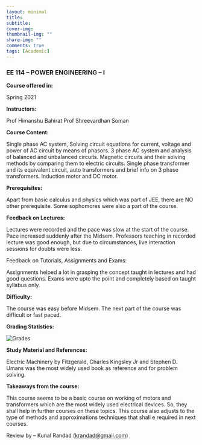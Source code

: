 ```yaml
---
layout: minimal
title: 
subtitle: 
cover-img: 
thumbnail-img: ""
share-img: ""
comments: true
tags: [Academic]
---
```


### EE 114 – POWER ENGINEERING – I

**Course offered in:**

Spring 2021

**Instructors:**

Prof Himanshu Bahirat
Prof Shreevardhan Soman

**Course Content:**

Single phase AC system, Solving circuit equations for current, voltage and power of AC circuit by means of phasors. 3 phase AC system and analysis of balanced and unbalanced circuits. Magnetic circuits and their solving methods by comparing them to electric circuits. Single phase transformer and its equivalent circuit, auto transformers and brief info on 3 phase transformers. Induction motor and DC motor.

**Prerequisites:**

Apart from basic calculus and physics which was part of JEE, there are NO other prerequisite. Some sophomores were also a part of the course.

**Feedback on Lectures:**

Lectures were recorded and the pace was slow at the start of the course. Pace increased suddenly after the Midsem. Professors teaching in recorded lecture was good enough, but due to circumstances, live interaction sessions for doubts were less.

Feedback on Tutorials, Assignments and Exams:

Assignments helped a lot in grasping the concept taught in lectures and had good questions. Exams were upto the point and completely based on taught syllabus only.

**Difficulty:**

The course was easy before Midsem. The next part of the course was difficult or fast paced.

**Grading Statistics:**

![Grades](https://dampeeiitb.files.wordpress.com/2021/07/image-13.png)

**Study Material and References:**

Electric Machinery by Fitzgerald, Charles Kingsley Jr and Stephen D. Umans was the most widely used book as reference and for problem solving.

**Takeaways from the course:**

This course seems to be a basic course on working of motors and transformers which are the most widely used electrical devices. So, they shall help in further courses on these topics. This course also adjusts to the type of methods and approximations techniques that shall e required in next courses.

Review by – Kunal Randad (krandad@gmail.com)
